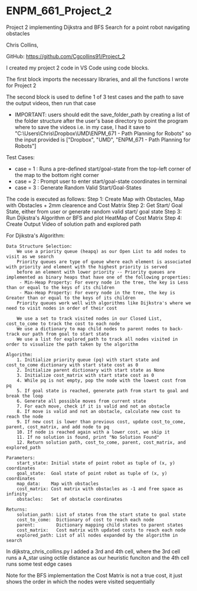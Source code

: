 # ENPM_661_Project_2
 Project 2 implementing Dijkstra and BFS Search for a point robot navigating obstacles

Chris Collins, 

GitHub: https://github.com/Cgcollins91/Project_2

I created my project 2 code in VS Code using code blocks. 

The first block imports the necessary libraries, and all the functions I wrote for Project 2

The second block is used to define 1 of 3 test cases and the path to save the output videos, then run that case
- IMPORTANT: users should edit the save_folder_path by creating a list of the folder structure 
   after the user's base directory to point the program where to save the videos
   i.e. in my case, I had it save to "C:\Users\Chris\Dropbox\UMD\ENPM_671 - Path Planning for Robots"
   so the input provided is ["Dropbox", "UMD", "ENPM_671 - Path Planning for Robots"]

Test Cases:
  - case = 1 : Runs a pre-defined start/goal-state from the top-left corner of the map to the bottom right corner
  - case = 2 : Prompt user to enter start/goal-state coordinates in terminal
  - case = 3 : Generate Random Valid Start/Goal-States

The code is executed as follows:
    Step 1: Create Map with Obstacles, Map with Obstacles + 2mm clearence and Cost Matrix
    Step 2: Get Start/ Goal State, either from user or generate random valid start/ goal state
    Step 3: Run Dijkstra's Algorithm or BFS and plot HeatMap of Cost Matrix
    Step 4: Create Output Video of solution path and explored path


For Djikstra's Algorithm:

    Data Structure Selection:
        We use a priority queue (heapq) as our Open List to add nodes to visit as we search
        Priority queues are type of queue where each element is associated with priority and element with the highest priority is served
        before an element with lower priority -- Priority queues are implemented as binary heaps that have one of the following properties:
         - Min-Heap Property: For every node in the tree, the key is Less than or equal to the keys of its children
         - Max-Heap Property: For every node in the tree, the key is Greater than or equal to the keys of its children
        Priority queues work well with algorithms like Dijkstra's where we need to visit nodes in order of their cost

        We use a set to track visited nodes in our Closed List, cost_to_come to track the cost to each node
        We use a dictionary to map child nodes to parent nodes to back-track our path from goal to start state
        We use a list for explored_path to track all nodes visited in order to visualize the path taken by the algorithm

    Algorithm:
        1. Initialize priority queue (pq) with start state and cost_to_come dictionary with start state cost as 0
        2. Initialize parent dictionary with start state as None
        3. Initialize cost_matrix with start state cost as 0
        4. While pq is not empty, pop the node with the lowest cost from pq
        5. If goal state is reached, generate path from start to goal and break the loop
        6. Generate all possible moves from current state
        7. For each move, check if it is valid and not an obstacle
        8. If move is valid and not an obstacle, calculate new cost to reach the node
        9. If new cost is lower than previous cost, update cost_to_come, parent, cost_matrix, and add node to pq
        10. If node is reached again with a lower cost, we skip it
        11. If no solution is found, print "No Solution Found"
        12. Return solution path, cost_to_come, parent, cost_matrix, and explored_path

    Parameters:
        start_state: Initial state of point robot as tuple of (x, y) coordinates
        goal_state:  Goal state of point robot as tuple of (x, y) coordinates
        map_data:    Map with obstacles
        cost_matrix: Cost matrix with obstacles as -1 and free space as infinity
        obstacles:   Set of obstacle coordinates

    Returns:     
        solution_path: List of states from the start state to goal state
        cost_to_come:  Dictionary of cost to reach each node
        parent:        Dictionary mapping child states to parent states
        cost_matrix:   Cost matrix with updated costs to reach each node
        explored_path: List of all nodes expanded by the algorithm in search


In dijkstra_chris_collins.py I added a 3rd and 4th cell, where the 3rd cell runs a A_star using octile distance as our heuristic funciton 
and the 4th cell runs some test edge cases

Note for the BFS implementation the Cost Matrix is not a true cost, it just shows the order in which the nodes were visited sequentially 
